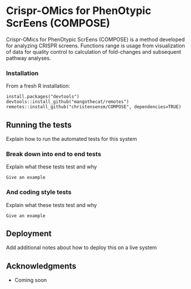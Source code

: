 # Crispr-OMics for PhenOtypic ScrEens (COMPOSE)

Crispr-OMics for PhenOtypic ScrEens (COMPOSE) is a method developed for analyzing CRISPR screens. Functions range is usage from visualization of data for quality control to calculation of fold-changes and subsequent pathway analyses.

### Installation

From a fresh R installation:

```
install.packages("devtools")
devtools::install_github("mangothecat/remotes")
remotes::install_github("christensensm/COMPOSE", dependencies=TRUE)
```

## Running the tests

Explain how to run the automated tests for this system

### Break down into end to end tests

Explain what these tests test and why

```
Give an example
```

### And coding style tests

Explain what these tests test and why

```
Give an example
```

## Deployment

Add additional notes about how to deploy this on a live system

## Acknowledgments

* Coming soon
